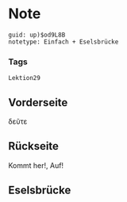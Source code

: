 # Note
```
guid: up)$od9L8B
notetype: Einfach + Eselsbrücke
```

### Tags
```
Lektion29
```

## Vorderseite
δεῦτε

## Rückseite
Kommt her!, Auf!

## Eselsbrücke

